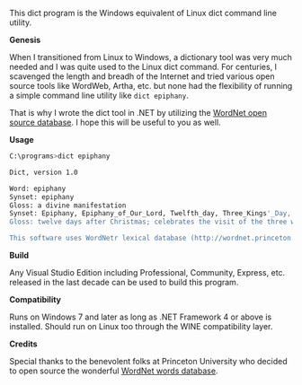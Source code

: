 This dict program is the Windows equivalent of Linux dict command line utility.

**Genesis**

When I transitioned from Linux to Windows, a dictionary tool was very much needed and I was quite used to the Linux dict command.
For centuries, I scavenged the length and breadh of the Internet and tried various open source tools like WordWeb, Artha, etc. but none had the flexibility of running a simple command line utility like `dict epiphany`.

That is why I wrote the dict tool in .NET by utilizing the [WordNet open source database](http://wordnet.princeton.edu/). I hope this will be useful to you as well.

**Usage**

```bash
C:\programs>dict epiphany

Dict, version 1.0

Word: epiphany
Synset: epiphany
Gloss: a divine manifestation
Synset: Epiphany, Epiphany_of_Our_Lord, Twelfth_day, Three_Kings'_Day, January_6
Gloss: twelve days after Christmas; celebrates the visit of the three wise men to the infant Jesus

This software uses WordNetr lexical database (http://wordnet.princeton.edu/) by Princeton University.
```

**Build**

Any Visual Studio Edition including Professional, Community, Express, etc. released in the last decade can be used to build this program.

**Compatibility**

Runs on Windows 7 and later as long as .NET Framework 4 or above is installed. Should run on Linux too through the WINE compatibility layer.


**Credits**

Special thanks to the benevolent folks at Princeton University who decided to open source the wonderful [WordNet words database](https://wordnet.princeton.edu/).